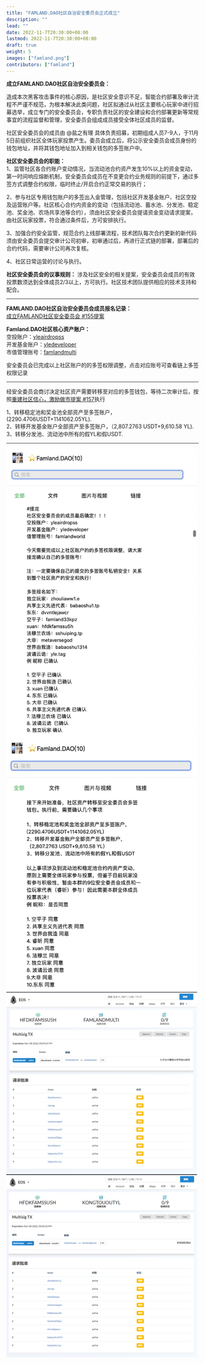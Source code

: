 ```yaml
---
title: "FAMLAND.DAO社区自治安全委员会正式成立"
description: ""
lead: ""
date: 2022-11-7T20:30:00+08:00
lastmod: 2022-11-7T20:30:00+08:00
draft: true
weight: 5
images: ["famland.png"]
contributors: ["famland"]
---
```

**成立FAMLAND.DAO社区自治安全委员会：**

造成本次黑客攻击事件的核心原因，是社区安全意识不足，智能合约部署及审计流程不严谨不规范，为根本解决此类问题，社区拟通过从社区主要核心玩家中进行招募选举，成立专门的安全委员会，专职负责社区的安全建设和合约部署更新等常规事宜的流程监督和管理，安全委员会组成成员接受全体社区成员的监督。

社区安全委员会的成员由 @盐之有理 具体负责招募，初期组成人员7-9人，于11月5日前组织社区全体玩家投票产生。委员会成立后，将公示安全委员会成员身份的钱包地址，并将其钱包地址加入到相关钱包的多签账户中。

**社区安全委员会的职能：**  
1、监管社区各合约账户变动情况，当流动池合约资产发生10%以上的资金变动，第一时间响应熔断机制，安全委员会成员在不变更合约业务规则的前提下，通过多签方式调整合约权限，临时终止/开启合约正常交易的执行；

2、参与社区专用钱包账户的多签出入金管理，包括社区开发基金账户、社区空投及运营账户等。社区核心合约内资金的变动（包括流动池、蓄水池、分发池、稳定池、奖金池、农场共享池等合约），须由社区安全委员会提请资金变动请求提案，由社区玩家投票，符合通过条件后，方可安排执行。

3、加强合约安全监管，规范合约上线部署流程，技术团队每次合约更新的新代码须由安全委员会提交审计公司初审，初审通过后，再进行正式链的部署，部署后的合约代码，需要审计公司再次复核。  

4、社区日常运营的讨论与执行。

**社区安全委员会的议事规则：**
涉及社区安全的相关提案，安全委员会成员的有效投票数须达到全体成员2/3以上，方可执行。社区技术团队提供相应的技术支持和配合。  

***
**FAMLAND.DAO社区自治安全委员会成员报名记录：**  
[成立FAMLAND社区安全委员会 #155提案](https://github.com/famland/website/discussions/155)

**Famland.DAO社区核心资产账户：**  
空投账户：[yleairdropss](https://bloks.io/account/yleairdropss#keys)  
开发基金账户：[yledeveloper](https://bloks.io/account/yledeveloper#keys)  
市值管理账号：[famlandmulti](https://bloks.io/account/famlandmulti#keys)  

安全委员会已完成以上社区账户的的多签权限调整，点击对应账号可查看链上多签权限记录
***
经安全委员会商讨决定社区资产需要转移至对应的多签钱包，等待二次审计后，按照[重建社区信心，激励做市提案 #157](https://github.com/famland/website/discussions/157)执行

1、转移稳定池和奖金池全部资产至多签账户，(2290.4706USDT+1141062.05YL).  
2、转移开发基金账户全部资产至多签账户，（2,807.2763 USDT+9,610.58 YL).   
3、转移分发池、流动池中所有的假YL和假USDT.  

***
<img width="500" alt="image" src="1.jpg"> <img width="500" alt="image" src="2.jpg">
<img width="500" alt="image" src="3.png"> <img width="500" alt="image" src="4.png">
